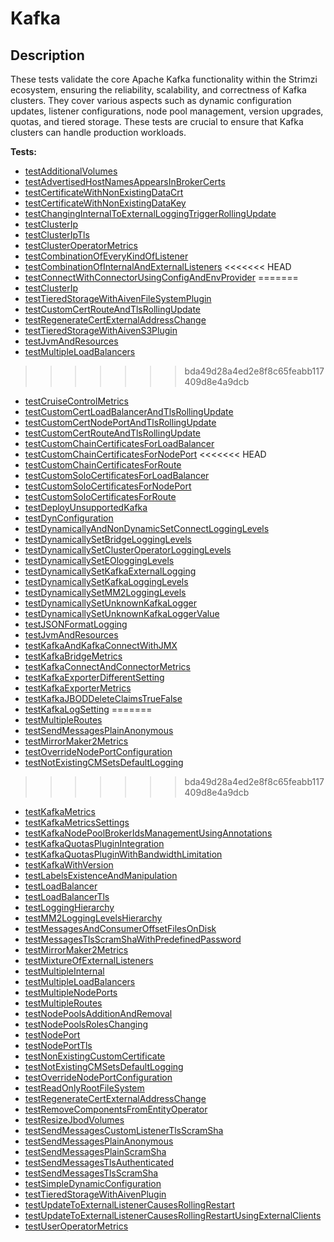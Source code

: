 # **Kafka** 

## Description

These tests validate the core Apache Kafka functionality within the Strimzi ecosystem, ensuring the reliability, scalability, and correctness of Kafka clusters. 
They cover various aspects such as dynamic configuration updates, listener configurations, node pool management, version upgrades, quotas, and tiered storage. 
These tests are crucial to ensure that Kafka clusters can handle production workloads.

<!-- generated part -->
**Tests:**
- [testAdditionalVolumes](../io.strimzi.systemtest.kafka.KafkaST.md)
- [testAdvertisedHostNamesAppearsInBrokerCerts](../io.strimzi.systemtest.kafka.listeners.ListenersST.md)
- [testCertificateWithNonExistingDataCrt](../io.strimzi.systemtest.kafka.listeners.ListenersST.md)
- [testCertificateWithNonExistingDataKey](../io.strimzi.systemtest.kafka.listeners.ListenersST.md)
- [testChangingInternalToExternalLoggingTriggerRollingUpdate](../io.strimzi.systemtest.log.LoggingChangeST.md)
- [testClusterIp](../io.strimzi.systemtest.kafka.listeners.ListenersST.md)
- [testClusterIpTls](../io.strimzi.systemtest.kafka.listeners.ListenersST.md)
- [testClusterOperatorMetrics](../io.strimzi.systemtest.metrics.MetricsST.md)
- [testCombinationOfEveryKindOfListener](../io.strimzi.systemtest.kafka.listeners.MultipleListenersST.md)
- [testCombinationOfInternalAndExternalListeners](../io.strimzi.systemtest.kafka.listeners.MultipleListenersST.md)
<<<<<<< HEAD
- [testConnectWithConnectorUsingConfigAndEnvProvider](../io.strimzi.systemtest.kafka.ConfigProviderST.md)
=======
- [testClusterIp](../io.strimzi.systemtest.kafka.listeners.ListenersST.md)
- [testTieredStorageWithAivenFileSystemPlugin](../io.strimzi.systemtest.kafka.TieredStorageST.md)
- [testCustomCertRouteAndTlsRollingUpdate](../io.strimzi.systemtest.kafka.listeners.ListenersST.md)
- [testRegenerateCertExternalAddressChange](../io.strimzi.systemtest.kafka.KafkaST.md)
- [testTieredStorageWithAivenS3Plugin](../io.strimzi.systemtest.kafka.TieredStorageST.md)
- [testJvmAndResources](../io.strimzi.systemtest.kafka.KafkaST.md)
- [testMultipleLoadBalancers](../io.strimzi.systemtest.kafka.listeners.MultipleListenersST.md)
>>>>>>> bda49d28a4ed2e8f8c65feabb117409d8e4a9dcb
- [testCruiseControlMetrics](../io.strimzi.systemtest.metrics.MetricsST.md)
- [testCustomCertLoadBalancerAndTlsRollingUpdate](../io.strimzi.systemtest.kafka.listeners.ListenersST.md)
- [testCustomCertNodePortAndTlsRollingUpdate](../io.strimzi.systemtest.kafka.listeners.ListenersST.md)
- [testCustomCertRouteAndTlsRollingUpdate](../io.strimzi.systemtest.kafka.listeners.ListenersST.md)
- [testCustomChainCertificatesForLoadBalancer](../io.strimzi.systemtest.kafka.listeners.ListenersST.md)
- [testCustomChainCertificatesForNodePort](../io.strimzi.systemtest.kafka.listeners.ListenersST.md)
<<<<<<< HEAD
- [testCustomChainCertificatesForRoute](../io.strimzi.systemtest.kafka.listeners.ListenersST.md)
- [testCustomSoloCertificatesForLoadBalancer](../io.strimzi.systemtest.kafka.listeners.ListenersST.md)
- [testCustomSoloCertificatesForNodePort](../io.strimzi.systemtest.kafka.listeners.ListenersST.md)
- [testCustomSoloCertificatesForRoute](../io.strimzi.systemtest.kafka.listeners.ListenersST.md)
- [testDeployUnsupportedKafka](../io.strimzi.systemtest.kafka.KafkaST.md)
- [testDynConfiguration](../io.strimzi.systemtest.kafka.dynamicconfiguration.DynamicConfSharedST.md)
- [testDynamicallyAndNonDynamicSetConnectLoggingLevels](../io.strimzi.systemtest.log.LoggingChangeST.md)
- [testDynamicallySetBridgeLoggingLevels](../io.strimzi.systemtest.log.LoggingChangeST.md)
- [testDynamicallySetClusterOperatorLoggingLevels](../io.strimzi.systemtest.log.LoggingChangeST.md)
- [testDynamicallySetEOloggingLevels](../io.strimzi.systemtest.log.LoggingChangeST.md)
- [testDynamicallySetKafkaExternalLogging](../io.strimzi.systemtest.log.LoggingChangeST.md)
- [testDynamicallySetKafkaLoggingLevels](../io.strimzi.systemtest.log.LoggingChangeST.md)
- [testDynamicallySetMM2LoggingLevels](../io.strimzi.systemtest.log.LoggingChangeST.md)
- [testDynamicallySetUnknownKafkaLogger](../io.strimzi.systemtest.log.LoggingChangeST.md)
- [testDynamicallySetUnknownKafkaLoggerValue](../io.strimzi.systemtest.log.LoggingChangeST.md)
- [testJSONFormatLogging](../io.strimzi.systemtest.log.LoggingChangeST.md)
- [testJvmAndResources](../io.strimzi.systemtest.kafka.KafkaST.md)
- [testKafkaAndKafkaConnectWithJMX](../io.strimzi.systemtest.metrics.JmxST.md)
- [testKafkaBridgeMetrics](../io.strimzi.systemtest.metrics.MetricsST.md)
- [testKafkaConnectAndConnectorMetrics](../io.strimzi.systemtest.metrics.MetricsST.md)
- [testKafkaExporterDifferentSetting](../io.strimzi.systemtest.metrics.MetricsST.md)
- [testKafkaExporterMetrics](../io.strimzi.systemtest.metrics.MetricsST.md)
- [testKafkaJBODDeleteClaimsTrueFalse](../io.strimzi.systemtest.kafka.KafkaST.md)
- [testKafkaLogSetting](../io.strimzi.systemtest.log.LogSettingST.md)
=======
- [testMultipleRoutes](../io.strimzi.systemtest.kafka.listeners.MultipleListenersST.md)
- [testSendMessagesPlainAnonymous](../io.strimzi.systemtest.kafka.listeners.ListenersST.md)
- [testMirrorMaker2Metrics](../io.strimzi.systemtest.metrics.MetricsST.md)
- [testOverrideNodePortConfiguration](../io.strimzi.systemtest.kafka.listeners.ListenersST.md)
- [testNotExistingCMSetsDefaultLogging](../io.strimzi.systemtest.log.LoggingChangeST.md)
>>>>>>> bda49d28a4ed2e8f8c65feabb117409d8e4a9dcb
- [testKafkaMetrics](../io.strimzi.systemtest.metrics.MetricsST.md)
- [testKafkaMetricsSettings](../io.strimzi.systemtest.metrics.MetricsST.md)
- [testKafkaNodePoolBrokerIdsManagementUsingAnnotations](../io.strimzi.systemtest.kafka.KafkaNodePoolST.md)
- [testKafkaQuotasPluginIntegration](../io.strimzi.systemtest.kafka.QuotasST.md)
- [testKafkaQuotasPluginWithBandwidthLimitation](../io.strimzi.systemtest.kafka.QuotasST.md)
- [testKafkaWithVersion](../io.strimzi.systemtest.kafka.KafkaVersionsST.md)
- [testLabelsExistenceAndManipulation](../io.strimzi.systemtest.kafka.KafkaST.md)
- [testLoadBalancer](../io.strimzi.systemtest.kafka.listeners.ListenersST.md)
- [testLoadBalancerTls](../io.strimzi.systemtest.kafka.listeners.ListenersST.md)
- [testLoggingHierarchy](../io.strimzi.systemtest.log.LoggingChangeST.md)
- [testMM2LoggingLevelsHierarchy](../io.strimzi.systemtest.log.LoggingChangeST.md)
- [testMessagesAndConsumerOffsetFilesOnDisk](../io.strimzi.systemtest.kafka.KafkaST.md)
- [testMessagesTlsScramShaWithPredefinedPassword](../io.strimzi.systemtest.kafka.listeners.ListenersST.md)
- [testMirrorMaker2Metrics](../io.strimzi.systemtest.metrics.MetricsST.md)
- [testMixtureOfExternalListeners](../io.strimzi.systemtest.kafka.listeners.MultipleListenersST.md)
- [testMultipleInternal](../io.strimzi.systemtest.kafka.listeners.MultipleListenersST.md)
- [testMultipleLoadBalancers](../io.strimzi.systemtest.kafka.listeners.MultipleListenersST.md)
- [testMultipleNodePorts](../io.strimzi.systemtest.kafka.listeners.MultipleListenersST.md)
- [testMultipleRoutes](../io.strimzi.systemtest.kafka.listeners.MultipleListenersST.md)
- [testNodePoolsAdditionAndRemoval](../io.strimzi.systemtest.kafka.KafkaNodePoolST.md)
- [testNodePoolsRolesChanging](../io.strimzi.systemtest.kafka.KafkaNodePoolST.md)
- [testNodePort](../io.strimzi.systemtest.kafka.listeners.ListenersST.md)
- [testNodePortTls](../io.strimzi.systemtest.kafka.listeners.ListenersST.md)
- [testNonExistingCustomCertificate](../io.strimzi.systemtest.kafka.listeners.ListenersST.md)
- [testNotExistingCMSetsDefaultLogging](../io.strimzi.systemtest.log.LoggingChangeST.md)
- [testOverrideNodePortConfiguration](../io.strimzi.systemtest.kafka.listeners.ListenersST.md)
- [testReadOnlyRootFileSystem](../io.strimzi.systemtest.kafka.KafkaST.md)
- [testRegenerateCertExternalAddressChange](../io.strimzi.systemtest.kafka.KafkaST.md)
- [testRemoveComponentsFromEntityOperator](../io.strimzi.systemtest.kafka.KafkaST.md)
- [testResizeJbodVolumes](../io.strimzi.systemtest.kafka.KafkaST.md)
- [testSendMessagesCustomListenerTlsScramSha](../io.strimzi.systemtest.kafka.listeners.ListenersST.md)
- [testSendMessagesPlainAnonymous](../io.strimzi.systemtest.kafka.listeners.ListenersST.md)
- [testSendMessagesPlainScramSha](../io.strimzi.systemtest.kafka.listeners.ListenersST.md)
- [testSendMessagesTlsAuthenticated](../io.strimzi.systemtest.kafka.listeners.ListenersST.md)
- [testSendMessagesTlsScramSha](../io.strimzi.systemtest.kafka.listeners.ListenersST.md)
- [testSimpleDynamicConfiguration](../io.strimzi.systemtest.kafka.dynamicconfiguration.DynamicConfST.md)
- [testTieredStorageWithAivenPlugin](../io.strimzi.systemtest.kafka.TieredStorageST.md)
- [testUpdateToExternalListenerCausesRollingRestart](../io.strimzi.systemtest.kafka.dynamicconfiguration.DynamicConfST.md)
- [testUpdateToExternalListenerCausesRollingRestartUsingExternalClients](../io.strimzi.systemtest.kafka.dynamicconfiguration.DynamicConfST.md)
- [testUserOperatorMetrics](../io.strimzi.systemtest.metrics.MetricsST.md)
